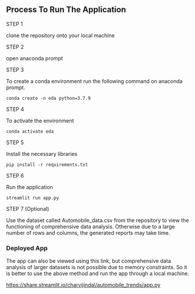 ## Process To Run The Application

STEP 1

clone the repository onto your local machine


STEP 2

open anaconda prompt

STEP 3

To create a conda environment run the following command on anaconda prompt.

```
conda create -n eda python=3.7.9
```

STEP 4

To activate the environment

```
conda activate eda
```

STEP 5

Install the necessary libraries

```
pip install -r requirements.txt
```

STEP 6

Run the application

```
streamlit run app.py
```

STEP 7 (Optional)

Use the dataset called Automobile_data.csv from the repository to view the functioning of comprehensive data analysis. Otherwise due to a large number of rows and columns, the generated reports may take time.


### Deployed App

The app can also be viewed using this link, but comprehensive data analysis of larger datasets is not possible due to memory constraints. So it is better to use the above method and run the app through a local machine.

https://share.streamlit.io/charvijindal/automobile_trends/app.py

